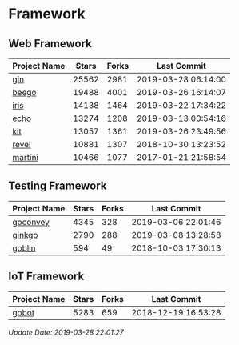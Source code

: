 # Framework

## Web Framework

| Project Name | Stars | Forks | Last Commit |
| ------------ | ----- | ----- | ----------- |
| [gin](https://github.com/gin-gonic/gin) | 25562 | 2981 | 2019-03-28 06:14:00 |
| [beego](https://github.com/astaxie/beego) | 19488 | 4001 | 2019-03-26 16:14:07 |
| [iris](https://github.com/kataras/iris) | 14138 | 1464 | 2019-03-22 17:34:22 |
| [echo](https://github.com/labstack/echo) | 13274 | 1208 | 2019-03-13 00:54:16 |
| [kit](https://github.com/go-kit/kit) | 13057 | 1361 | 2019-03-26 23:49:56 |
| [revel](https://github.com/revel/revel) | 10881 | 1307 | 2018-10-30 13:23:52 |
| [martini](https://github.com/go-martini/martini) | 10466 | 1077 | 2017-01-21 21:58:54 |

## Testing Framework

| Project Name | Stars | Forks | Last Commit |
| ------------ | ----- | ----- | ----------- |
| [goconvey](https://github.com/smartystreets/goconvey) | 4345 | 328 | 2019-03-06 22:01:46 |
| [ginkgo](https://github.com/onsi/ginkgo) | 2790 | 288 | 2019-03-08 13:28:58 |
| [goblin](https://github.com/franela/goblin) | 594 | 49 | 2018-10-03 17:30:13 |

## IoT Framework

| Project Name | Stars | Forks | Last Commit |
| ------------ | ----- | ----- | ----------- |
| [gobot](https://github.com/hybridgroup/gobot) | 5283 | 659 | 2018-12-19 16:53:28 |

*Update Date: 2019-03-28 22:01:27*